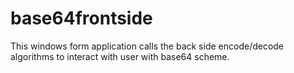# base64frontside
This windows form application calls the back side encode/decode algorithms to interact with user with base64 scheme.
